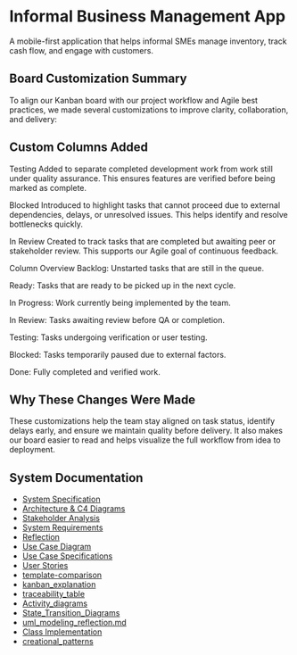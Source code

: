 # Informal Business Management App
A mobile-first application that helps informal SMEs manage inventory, track cash flow, and engage with customers.

## Board Customization Summary
To align our Kanban board with our project workflow and Agile best practices, we made several customizations to improve clarity, collaboration, and delivery:

## Custom Columns Added
Testing
Added to separate completed development work from work still under quality assurance. This ensures features are verified before being marked as complete.

Blocked
Introduced to highlight tasks that cannot proceed due to external dependencies, delays, or unresolved issues. This helps identify and resolve bottlenecks quickly.

In Review
Created to track tasks that are completed but awaiting peer or stakeholder review. This supports our Agile goal of continuous feedback.

Column Overview
Backlog: Unstarted tasks that are still in the queue.

Ready: Tasks that are ready to be picked up in the next cycle.

In Progress: Work currently being implemented by the team.

In Review: Tasks awaiting review before QA or completion.

Testing: Tasks undergoing verification or user testing.

Blocked: Tasks temporarily paused due to external factors.

Done: Fully completed and verified work.

## Why These Changes Were Made
These customizations help the team stay aligned on task status, identify delays early, and ensure we maintain quality before delivery. It also makes our board easier to read and helps visualize the full workflow from idea to deployment.


## System Documentation
- [System Specification](SPECIFICATION.md)
- [Architecture & C4 Diagrams](ARCHITECTURE.md)
- [Stakeholder Analysis](STAKEHOLDERS.md)
- [System Requirements](SYSTEM_REQUIREMENTS.md)
- [Reflection](REFLECTION.md)
- [Use Case Diagram](Use_Case_Diagram.md)
- [Use Case Specifications](Use_Case_Specifications.md)
- [User Stories](https://github.com/NdumisoCPUT/informal-business-management/wiki)
- [template-comparison](template-comparison.md)
-  [kanban_explanation](kanban_explanation.md)
-  [traceability_table](traceability_table.md)
-  [Activity_diagrams](Activity_diagrams.md)
- [State_Transition_Diagrams](State_Transition_Diagrams.md)
- [uml_modeling_reflection.md](uml_modeling_reflection.md)
- [Class Implementation](class-implementation-task-1)
- [creational_patterns](creational_patterns_task)
   




